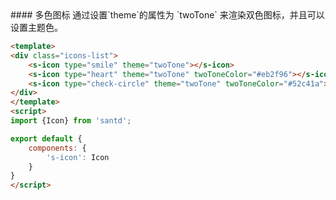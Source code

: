 <codebox>
#### 多色图标
通过设置`theme`的属性为 `twoTone` 来渲染双色图标，并且可以设置主题色。

```html
<template>
<div class="icons-list">
    <s-icon type="smile" theme="twoTone"></s-icon>
    <s-icon type="heart" theme="twoTone" twoToneColor="#eb2f96"></s-icon>
    <s-icon type="check-circle" theme="twoTone" twoToneColor="#52c41a"></s-icon>
</div>
</template>
<script>
import {Icon} from 'santd';

export default {
    components: {
        's-icon': Icon
    }
}
</script>
```
</codebox>